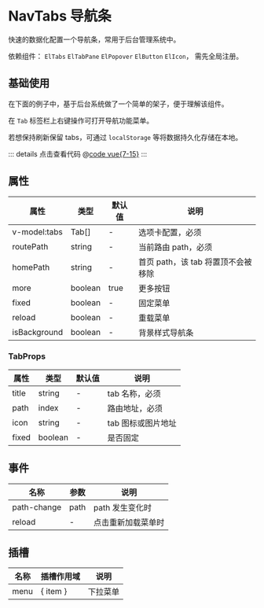 # NavTabs 导航条

快速的数据化配置一个导航条，常用于后台管理系统中。

依赖组件： `ElTabs` `ElTabPane` `ElPopover` `ElButton` `ElIcon`， 需先全局注册。

## 基础使用

在下面的例子中，基于后台系统做了一个简单的架子，便于理解该组件。

在 `Tab` 标签栏上右键操作可打开导航功能菜单。

若想保持刷新保留 tabs，可通过 `localStorage` 等将数据持久化存储在本地。   

<ClientOnly><navTabs/></ClientOnly>

::: details 点击查看代码
@[code vue{7-15}](@example/navTabs.vue)
:::

## 属性

| 属性 | 类型  | 默认值 | 说明  
| --- | ---   | ---   | --- 
| v-model:tabs | Tab[] | - | 选项卡配置，必须
| routePath | string | - | 当前路由 path，必须
| homePath | string | - | 首页 path，该 tab 将置顶不会被移除
| more  | boolean | true | 更多按钮
| fixed | boolean | - | 固定菜单
| reload | boolean | - | 重载菜单
| isBackground | boolean | - | 背景样式导航条


### TabProps

| 属性 | 类型  | 默认值 | 说明  
| --- | ---   | ---   | --- 
| title | string | - | tab 名称，必须
| path  | index | - | 路由地址，必须
| icon  | string | - | tab 图标或图片地址
| fixed | boolean | - | 是否固定


## 事件

| 名称          | 参数  |   说明                     | 
| -----------   | ------- | -----------------------------  |
| path-change    | path  | path 发生变化时      |
| reload        | -     | 点击重新加载菜单时      |


## 插槽

| 名称            | 插槽作用域 |   说明             | 
| ----------- |   ------- | -----------------------------  |
| menu        | { item } |  下拉菜单           | 
